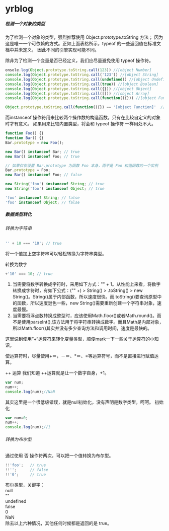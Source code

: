 yrblog
======

##### 检测一个对象的类型

为了检测一个对象的类型，强烈推荐使用 Object.prototype.toString 方法； 因为这是唯一一个可依赖的方式。正如上面表格所示，typeof 的一些返回值在标准文档中并未定义， 因此不同的引擎实现可能不同。

除非为了检测一个变量是否已经定义，我们应尽量避免使用 typeof 操作符。

```js
onsole.log(Object.prototype.toString.call(123)) //[object Number]
console.log(Object.prototype.toString.call('123')) //[object String]
console.log(Object.prototype.toString.call(undefined)) //[object Undefined]
console.log(Object.prototype.toString.call(true)) //[object Boolean]
console.log(Object.prototype.toString.call({})) //[object Object]
console.log(Object.prototype.toString.call([])) //[object Array]
console.log(Object.prototype.toString.call(function(){})) //[object Function]
```

```js
Object.prototype.toString.call(function(){}) == '[object Function]'  //true

```


而instanceof 操作符用来比较两个操作数的构造函数。只有在比较自定义的对象时才有意义。 如果用来比较内置类型，将会和 typeof 操作符 一样用处不大。

```js
function Foo() {}
function Bar() {}
Bar.prototype = new Foo();

new Bar() instanceof Bar; // true
new Bar() instanceof Foo; // true

// 如果仅仅设置 Bar.prototype 为函数 Foo 本身，而不是 Foo 构造函数的一个实例
Bar.prototype = Foo;
new Bar() instanceof Foo; // false

```

```js
new String('foo') instanceof String; // true
new String('foo') instanceof Object; // true

'foo' instanceof String; // false
'foo' instanceof Object; // false

```


##### 数据类型转化

###### 转换为字符串
```js
'' + 10 === '10'; // true
```
将一个值加上空字符串可以轻松转换为字符串类型。

转换为数字
```js
+'10' === 10; // true
```
1. 当需要将数字转换成字符时，采用如下方式："" + 1。从性能上来看，将数字转换成字符时，有如下公式：("" +) > String() > .toString() > new String()。String()属于内部函数，所以速度很快。而.toString()要查询原型中的函数，所以速度逊色一些，new String()需要重新创建一个字符串对象，速度最慢。
2.  当需要将浮点数转换成整型时，应该使用Math.floor()或者Math.round()。而不是使用parseInt(),该方法用于将字符串转换成数字。而且Math是内部对象，所以Math.floor()其实并没有多少查询方法和调用时间，速度是最快的。

这里说到使用“+“运算符来转化变量类型，顺便mark一下一些关于运算符的小知识。<br>

使运算符时，尽量使用+＝，－＝、*＝、\=等运算符号，而不是直接进行赋值运算。

++ 运算
我们知道 ++运算就是让一个数字自身，+1。
```js
var num;
num++;
console.log(num);//NaN
```
其实这里是一个很低级错误，就是null初始化，没有声明是数字类型，呵呵。
初始化
```js
var num=0;
num++;
console.log(num);//1
```

###### 转换为布尔型

通过使用 否 操作符两次，可以把一个值转换为布尔型。
```js
!!'foo';   // true
!!'';      // false
!!'0';     // true
```

布尔类型，关键字：<br>
null <br>
"" <br>
undefined <br>
false <br>
0 <br>
 NaN <br>
除去以上六种情况，其他任何时候都是返回的是 true。




